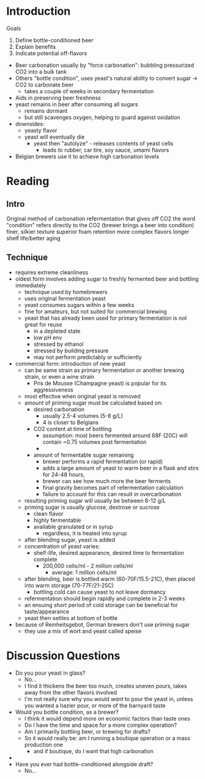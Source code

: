 # Introduction
Goals
1. Define bottle-conditioned beer
2. Explain benefits
3. Indicate potential off-flavors

* Beer carbonation usually by "force carbonation": bubbling pressurized CO2 into a bulk tank
* Others "bottle condition", uses yeast's natural ability to convert sugar -> CO2 to carbonate beer
	* takes a couple of weeks in secondary fermentation
* Aids in preserving beer freshness
* yeast remains in beer after consuming all sugars
	* remains dormant
	* but still scavenges oxygen, helping to guard against oxidation
* downsides:
	* yeasty flavor
	* yeast will eventually die
		* yeast then "autolyze" - releases contents of yeast cells
			* leads to rubber, car tire, soy sauce, umami flavors
* Belgian brewers use it to achieve high carbonation levels
# Reading
## Intro

Original method of carbonation
refermentation that gives off CO2
the word "condition" refers directly to the CO2 (brewer brings a beer into condition)
finer, silkier texture
superior foam retention
more complex flavors
longer shelf life/better aging

## Technique

* requires extreme cleanliness
* oldest form involves adding sugar to freshly fermented beer and bottling immediately
	* technique used by homebrewers
	* uses original fermentation yeast
	* yeast consumes sugars within a few weeks
	* fine for amateurs, but not suited for commercial brewing
	* yeast that has already been used for primary fermentation is not great for reuse
		* in a depleted state
		* low pH env
		* stressed by ethanol
		* stressed by building pressure
		* may not perform predictably or sufficiently
* commercial form: introduction of new yeast
	* can be same strain as primary fermentation or another brewing strain, or even a wine strain
		* Pris de Mousse (Champagne yeast) is popular for its aggressiveness
	* most effective when original yeast is removed
	* amount of priming sugar must be calculated based on:
		* desired carbonation
			* usually 2.5-4 volumes (5-8 g/L)
			* 4 is closer to Belgians
		* CO2 content at time of bottling
			* assumption: most beers fermented around 68F (20C) will contain ~0.75 volumes post fermentation
			* 
		* amount of fermentable sugar remaining
			* brewer performs a rapid fermentation (or rapid)
			* adds a large amount of yeast to warm beer in a flask and stirs for 24-48 hours,
			* brewer can see how much more the beer ferments
			* final gravity becomes part of refermentation calculation
			* failure to account for this can result in overcarbonation
	* resulting priming sugar will usually be between 8-12 g/L
	* priming sugar is usually glucose, dextrose or sucrose
		* clean flavor
		* highly fermentable
		* available granulated or in syrup
			* regardless, it is heated into syrup
	* after blending sugar, yeast is added
	* concentration of yeast varies:
		* shelf-life, desired appearance, desired time to fermentation complete
			* 200,000 cells/ml - 2 million cells/ml
				* average: 1 million cells/ml
	* after blending, beer is bottled warm (60-70F/15.5-21C), then placed into warm storage (70-77F/21-25C)
		* bottling cold can cause yeast to not leave dormancy
	* refermentation should begin rapidly and complete in 2-3 weeks
	* an ensuing short period of cold storage can be beneficial for taste/appearance
	* yeast then settles at bottom of bottle
* because of Reinheitsgebot, German brewers don't use priming sugar
	* they use a mix of wort and yeast called speise

# Discussion Questions
* Do you pour yeast in glass?
	* No...
	* I find it thickens the beer too much, creates uneven pours, takes away from the other flavors involved
	* I'm not really sure why you would *want* to pour the yeast in, unless you wanted a hazier pour, or more of the barnyard taste
* Would you bottle condition, as a brewer?
	* I think it would depend more on economic factors than taste ones
	* Do I have the time and space for a more complex operation?
	* Am I primarily bottling beer, or brewing for drafts?
	* So it would really be: am I running a boutique operation or a mass production one
		* and if boutique, do I want that high carbonation 
* 
* Have you ever had bottle-conditioned alongside draft?
	* No...